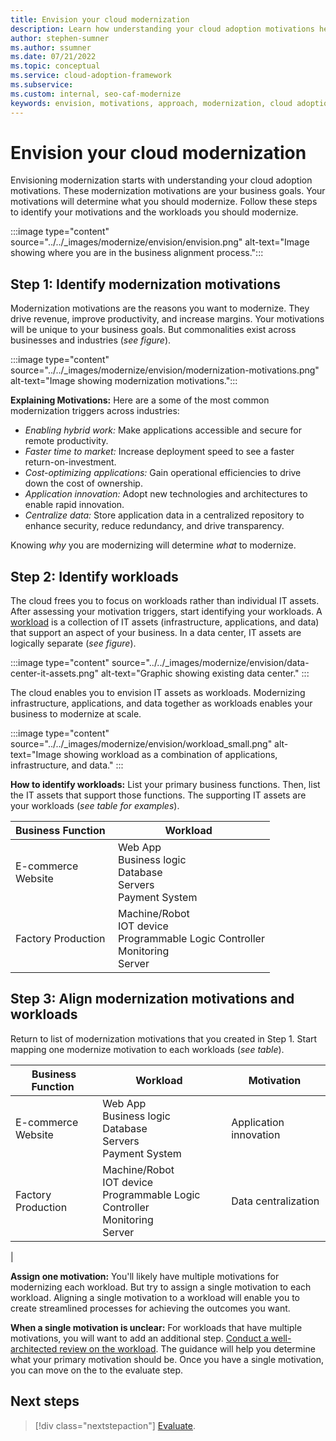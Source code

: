 ```yaml
---
title: Envision your cloud modernization
description: Learn how understanding your cloud adoption motivations help you establish your approach to the modernization horizons, as part of your cloud adoption-related modernization plan.
author: stephen-sumner
ms.author: ssumner
ms.date: 07/21/2022
ms.topic: conceptual
ms.service: cloud-adoption-framework
ms.subservice:
ms.custom: internal, seo-caf-modernize
keywords: envision, motivations, approach, modernization, cloud adoption framework
---
```

# Envision your cloud modernization

Envisioning modernization starts with understanding your cloud adoption motivations. These modernization motivations are your business goals. Your motivations will determine what you should modernize. Follow these steps to identify your motivations and the workloads you should modernize.

:::image type="content" source="../../_images/modernize/envision/envision.png" alt-text="Image showing where you are in the business alignment process.":::

## Step 1: Identify modernization motivations

 Modernization motivations are the reasons you want to modernize. They drive revenue, improve productivity, and increase margins. Your motivations will be unique to your business goals. But commonalities exist across businesses and industries (*see figure*).

:::image type="content" source="../../_images/modernize/envision/modernization-motivations.png" alt-text="Image showing modernization motivations.":::

**Explaining Motivations:** Here are a some of the most common modernization triggers across industries:

- *Enabling hybrid work:* Make applications accessible and secure for remote productivity.
- *Faster time to market:* Increase deployment speed to see a faster return-on-investment.
- *Cost-optimizing applications:* Gain operational efficiencies to drive down the cost of ownership.
- *Application innovation:* Adopt new technologies and architectures to enable rapid innovation.
- *Centralize data:* Store application data in a centralized repository to enhance security, reduce redundancy, and drive transparency.

Knowing *why* you are modernizing will determine *what* to modernize.

## Step 2: Identify workloads

The cloud frees you to focus on workloads rather than individual IT assets. After assessing your motivation triggers, start identifying your workloads. A [workload](../../plan/workloads.md) is a collection of IT assets (infrastructure, applications, and data) that support an aspect of your business. In a data center, IT assets are logically separate (*see figure*).

:::image type="content" source="../../_images/modernize/envision/data-center-it-assets.png" alt-text="Graphic showing existing data center." :::

The cloud enables you to envision IT assets as workloads. Modernizing infrastructure, applications, and data together as workloads enables your business to modernize at scale.

:::image type="content" source="../../_images/modernize/envision/workload_small.png" alt-text="Image showing workload as a combination of applications, infrastructure, and data." :::

**How to identify workloads:** List your primary business functions. Then, list the IT assets that support those functions. The supporting IT assets are your workloads (*see table for examples*).

|Business Function<span title="Business Function">&nbsp;</span> |Workload <span title="Supporting IT Assets">&nbsp;</span>
| --- | --- |
|E-commerce<br>Website| Web App<br>Business logic<br>Database<br>Servers<br>Payment System|
|Factory Production|Machine/Robot<br>IOT device<br>Programmable Logic Controller<br>Monitoring<br>Server

## Step 3: Align modernization motivations and workloads

Return to list of modernization motivations that you created in Step 1. Start mapping one modernize motivation to each workloads (*see table*).

|Business Function<span title="Business Function">&nbsp;</span> |Workload <span title="Supporting IT Assets">&nbsp;</span> |Motivation<span title="Motivation">&nbsp;</span> |
| --- | --- | --- |
|E-commerce<br>Website| Web App<br>Business logic<br>Database<br>Servers<br>Payment System|Application innovation
|Factory Production|Machine/Robot<br>IOT device<br>Programmable Logic Controller<br>Monitoring<br>Server|Data centralization
|

**Assign one motivation:** You'll likely have multiple motivations for modernizing each workload. But try to assign a single motivation to each workload.  Aligning a single motivation to a workload will enable you to create streamlined processes for achieving the outcomes you want.

**When a single motivation is unclear:** For workloads that have multiple motivations, you will want to add an additional step. [Conduct a well-architected review on the workload](/assessments/?mode=pre-assessment&id=azure-architecture-review&session=e88fbec1-a73c-4d4f-8192-e2633676d3b9). The guidance will help you determine what your primary motivation should be. Once you have a single motivation, you can move on the to the evaluate step.

## Next steps

> [!div class="nextstepaction"]
> [Evaluate](../../modernize/business-alignment/evaluate-modernization-options.md).
